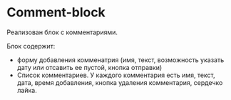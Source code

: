 # Comment-block

Реализован блок с комментариями.

Блок содержит:
- форму добавления комменатрия (имя, текст, возможность указать дату или отсавить ее пустой, кнопка отправки)
- Список комментариев. У каждого комментария есть имя, текст, дата, время добавления, кнопка удаления комментария, сердечко лайка.
